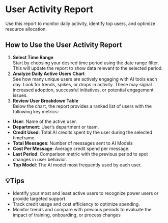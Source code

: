 # User Activity Report

Use this report to monitor daily activity, identify top users, and optimize resource allocation.

## How to Use the User Activity Report

1. **Select Time Range**\
   Start by choosing your desired time period using the date range filter. This will update the report to show data relevant to the selected period.
2. **Analyze Daily Active Users Chart**\
   See how many unique users are actively engaging with AI tools each day. Look for trends, spikes, or drops in activity. These may signal increased adoption, successful initiatives, or potential engagement issues.
3. **Review User Breakdown Table**\
   Below the chart, the report provides a ranked list of users with the following key metrics:

* **User**: Name of the active user.
* **Department**: User’s department or team.
* **Credit Used**: Total AI credits spent by the user during the selected timeframe.
* **Total Messages**: Number of messages sent to AI Models
* **Cost Per Message**: Average credit spend per message.
* **Last Period**: Comparison metric with the previous period to spot changes in user behavior.
* **Top Model**: The AI model most frequently used by each user.

## 💡**Tips**

* Identify your most and least active users to recognize power users or provide targeted support.
* Track credit usage and cost efficiency to optimize spending.
* Monitor trends and compare with previous periods to evaluate the impact of training, onboarding, or process changes
